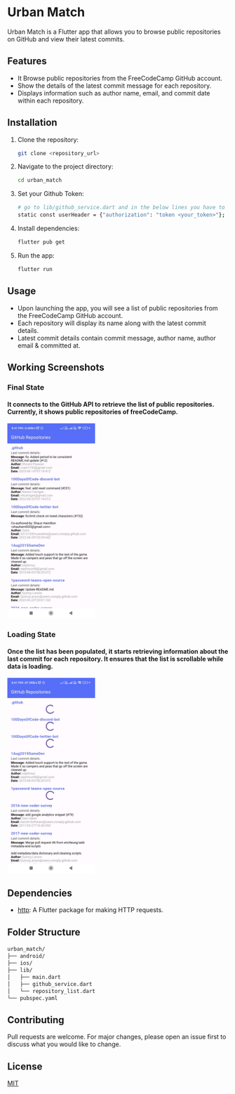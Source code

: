 # Urban Match

Urban Match is a Flutter app that allows you to browse public repositories on GitHub and view their latest commits.

## Features

- It Browse public repositories from the FreeCodeCamp GitHub account.
- Show the details of  the latest commit message for each repository.
- Displays information such as author name, email, and commit date within each repository.

## Installation

1. Clone the repository:

    ```bash
    git clone <repository_url>
    ```

2. Navigate to the project directory:

    ```bash
    cd urban_match
    ```

3. Set your Github Token:
     
    ```bash
    # go to lib/github_service.dart and in the below lines you have to replace <your_token> with your actual github authorization token generated
    static const userHeader = {"authorization": "token <your_token>"};
    ```

4. Install dependencies:

    ```bash
    flutter pub get
    ```

5. Run the app:

    ```bash
    flutter run
    ```

## Usage

- Upon launching the app, you will see a list of public repositories from the FreeCodeCamp GitHub account.
- Each repository will display its name along with the latest commit details.
- Latest commit details contain commit message, author name, author email & committed at.

## Working Screenshots

### Final State
#### It connects to the GitHub API to retrieve the list of public repositories. Currently, it shows public repositories of freeCodeCamp.
<img src="https://github.com/sudhanshusmith/urban_match/blob/main/images/final%20state.jpg" alt="Final State" width="200"/>


### Loading State
#### Once the list has been populated, it starts retrieving information about the last commit for each repository. It ensures that the list is scrollable while data is loading.
<img src="https://github.com/sudhanshusmith/urban_match/blob/main/images/loading%20state.jpg" alt="Async Loading State" width="200"/>



## Dependencies

- [http](https://pub.dev/packages/http): A Flutter package for making HTTP requests.

## Folder Structure

```
urban_match/
├── android/
├── ios/
├── lib/
│   ├── main.dart
│   ├── github_service.dart
│   └── repository_list.dart
└── pubspec.yaml
```


## Contributing

Pull requests are welcome. For major changes, please open an issue first to discuss what you would like to change.

## License

[MIT](https://opensource.org/licenses/MIT)

